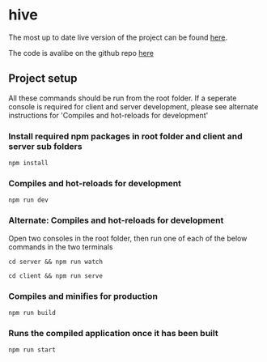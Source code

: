 # hive

The most up to date live version of the project can be found [here](https://thehive.pw). 

The code is avalibe on the github repo [here](https://github.com/h3x/vue-hive)




## Project setup
 All these commands should be run from the root folder. If a seperate console is required for client and server development, please see alternate instructions for 'Compiles and hot-reloads for development'


### Install required npm packages in root folder and client and server sub folders
```
npm install
```

### Compiles and hot-reloads for development
```
npm run dev
```

### Alternate: Compiles and hot-reloads for development
Open two consoles in the root folder, then run one of each of the below commands in the two terminals 
```
cd server && npm run watch
```
```
cd client && npm run serve
```


### Compiles and minifies for production
```
npm run build
```


### Runs the compiled application once it has been built
```
npm run start
```
